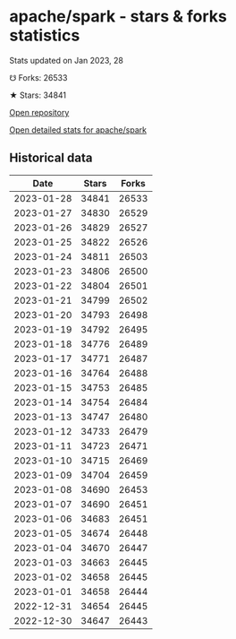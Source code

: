 # apache/spark - stars & forks statistics

Stats updated on Jan 2023, 28

☋ Forks: 26533

★ Stars: 34841

[Open repository](https://github.com/apache/spark)

[Open detailed stats for apache/spark](https://reviewgithub.com/rep/apache/spark)

## Historical data
| Date | Stars | Forks |
|------|-------|-------|
| 2023-01-28 | 34841 | 26533 | 
| 2023-01-27 | 34830 | 26529 | 
| 2023-01-26 | 34829 | 26527 | 
| 2023-01-25 | 34822 | 26526 | 
| 2023-01-24 | 34811 | 26503 | 
| 2023-01-23 | 34806 | 26500 | 
| 2023-01-22 | 34804 | 26501 | 
| 2023-01-21 | 34799 | 26502 | 
| 2023-01-20 | 34793 | 26498 | 
| 2023-01-19 | 34792 | 26495 | 
| 2023-01-18 | 34776 | 26489 | 
| 2023-01-17 | 34771 | 26487 | 
| 2023-01-16 | 34764 | 26488 | 
| 2023-01-15 | 34753 | 26485 | 
| 2023-01-14 | 34754 | 26484 | 
| 2023-01-13 | 34747 | 26480 | 
| 2023-01-12 | 34733 | 26479 | 
| 2023-01-11 | 34723 | 26471 | 
| 2023-01-10 | 34715 | 26469 | 
| 2023-01-09 | 34704 | 26459 | 
| 2023-01-08 | 34690 | 26453 | 
| 2023-01-07 | 34690 | 26451 | 
| 2023-01-06 | 34683 | 26451 | 
| 2023-01-05 | 34674 | 26448 | 
| 2023-01-04 | 34670 | 26447 | 
| 2023-01-03 | 34663 | 26445 | 
| 2023-01-02 | 34658 | 26445 | 
| 2023-01-01 | 34658 | 26444 | 
| 2022-12-31 | 34654 | 26445 | 
| 2022-12-30 | 34647 | 26443 | 

